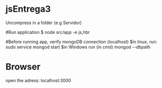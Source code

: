 # jsEntrega3
Uncompress in a folder (e.g Servidor)

#Run application
    $ node src/app -e js,hbr

#Before running app, verify mongoDB connection (localhost)
$in linux, run: sudo service mongod start
$in Windows run (in cmd) mongod --dbpath

# Browser
  open the adress:  localhost:3000
